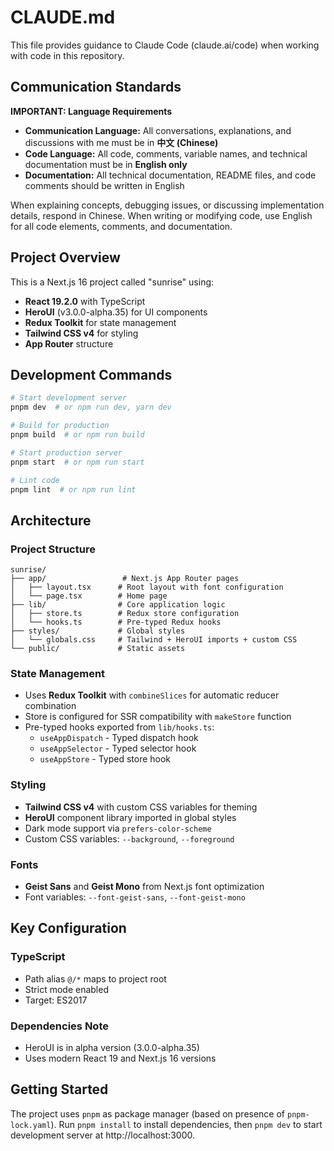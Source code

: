 # CLAUDE.md

This file provides guidance to Claude Code (claude.ai/code) when working with code in this repository.

## Communication Standards

**IMPORTANT: Language Requirements**
- **Communication Language:** All conversations, explanations, and discussions with me must be in **中文 (Chinese)**
- **Code Language:** All code, comments, variable names, and technical documentation must be in **English only**
- **Documentation:** All technical documentation, README files, and code comments should be written in English

When explaining concepts, debugging issues, or discussing implementation details, respond in Chinese. When writing or modifying code, use English for all code elements, comments, and documentation.

## Project Overview

This is a Next.js 16 project called "sunrise" using:
- **React 19.2.0** with TypeScript
- **HeroUI** (v3.0.0-alpha.35) for UI components
- **Redux Toolkit** for state management
- **Tailwind CSS v4** for styling
- **App Router** structure

## Development Commands

```bash
# Start development server
pnpm dev  # or npm run dev, yarn dev

# Build for production
pnpm build  # or npm run build

# Start production server
pnpm start  # or npm run start

# Lint code
pnpm lint  # or npm run lint
```

## Architecture

### Project Structure
```
sunrise/
├── app/                 # Next.js App Router pages
│   ├── layout.tsx      # Root layout with font configuration
│   └── page.tsx        # Home page
├── lib/                # Core application logic
│   ├── store.ts        # Redux store configuration
│   └── hooks.ts        # Pre-typed Redux hooks
├── styles/             # Global styles
│   └── globals.css     # Tailwind + HeroUI imports + custom CSS
└── public/             # Static assets
```

### State Management
- Uses **Redux Toolkit** with `combineSlices` for automatic reducer combination
- Store is configured for SSR compatibility with `makeStore` function
- Pre-typed hooks exported from `lib/hooks.ts`:
  - `useAppDispatch` - Typed dispatch hook
  - `useAppSelector` - Typed selector hook
  - `useAppStore` - Typed store hook

### Styling
- **Tailwind CSS v4** with custom CSS variables for theming
- **HeroUI** component library imported in global styles
- Dark mode support via `prefers-color-scheme`
- Custom CSS variables: `--background`, `--foreground`

### Fonts
- **Geist Sans** and **Geist Mono** from Next.js font optimization
- Font variables: `--font-geist-sans`, `--font-geist-mono`

## Key Configuration

### TypeScript
- Path alias `@/*` maps to project root
- Strict mode enabled
- Target: ES2017

### Dependencies Note
- HeroUI is in alpha version (3.0.0-alpha.35)
- Uses modern React 19 and Next.js 16 versions

## Getting Started

The project uses `pnpm` as package manager (based on presence of `pnpm-lock.yaml`). Run `pnpm install` to install dependencies, then `pnpm dev` to start development server at http://localhost:3000.